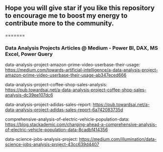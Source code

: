 ## Hope you will give star if you like this repository to encourage me to boost my energy to contribute more to the community. 
=======

### Data Analysis Projects Articles @ Medium - Power BI, DAX, MS Excel, Power Query  

data-analysis-project-amazon-prime-video-userbase-their-usage: https://medium.com/towards-artificial-intelligence/a-data-analysis-project-amazon-prime-video-userbase-their-usage-ab347eced666

data-analysis-project-coffee-shop-sales-analysis: https://pub.towardsai.net/a-data-analysis-project-coffee-shop-sales-analysis-dc39ee107dc6

data-analysis-project-adidas-sales-report: https://pub.towardsai.net/a-data-analysis-project-adidas-sales-report-6a742083735d

comprehensive-analysis-of-electric-vehicle-population-data: https://blog.stackademic.com/charging-ahead-a-comprehensive-analysis-of-electric-vehicle-population-data-8cadbf414356

data-science-jobs-analysis-project: https://medium.com/illumination/data-science-jobs-analysis-project-43cc639d4407


